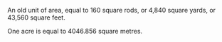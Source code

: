 An old unit of area, equal to 160 square rods, or 4,840 square yards, or
43,560 square feet.

One acre is equal to 4046.856 square metres.
